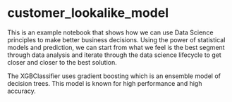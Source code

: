 # customer_lookalike_model

This is an example notebook that shows how we can use Data Science principles to make better business decisions. Using the power of statistical models and prediction, we can start from what we feel is the best segment through data analysis and iterate through the data science lifecycle to get closer and closer to the best solution.

The XGBClassifier uses gradient boosting which is an ensemble model of decision trees.  This model is known for high performance and high accuracy.

